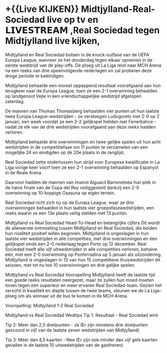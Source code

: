 # +{{Live KIJKEN}} Midtjylland-Real-Sociedad live op tv en 𝗟𝗜𝗩𝗘𝗦𝗧𝗥𝗘𝗔𝗠 ,Real Sociedad tegen Midtjylland live kijken,


Midtjylland en Real Sociedad botsen in de knock-outfase van de UEFA Europa League, wanneer ze het donderdag tegen elkaar opnemen in de eerste wedstrijd van de play-offs. De ploeg uit La Liga reist naar MCH Arena na een reeks van drie opeenvolgende nederlagen en zal proberen deze droge periode te beëindigen.

Midtjylland behaalde een moreel oppeppend resultaat voorafgaand aan hun terugkeer naar de Europa League, toen ze een 2-1 overwinning behaalden op landgenoot Vejle in een vriendschappelijke wedstrijd afgelopen zaterdag.

De mannen van Thomas Thomasberg behaalden vier punten uit hun laatste twee Europa League-wedstrijden - ze versloegen Ludogorets met 2-0 op 2 januari, een week voordat ze een 2-2 gelijkspel hielden met Fenerbahce - nadat ze elk van de drie wedstrijden voorafgaand aan deze reeks hadden verloren.

Midtjylland behaalde drie overwinningen en twee gelijke spelen uit hun acht wedstrijden in de competitiefase om 11 punten te verzamelen van een mogelijke 24 en eindigden op de 20e plaats in de ranglijst.

Real Sociedad zette ondertussen hun strijd voor Europese kwalificatie in La Liga vorige keer voort toen ze een 2-1 overwinning behaalden op Espanyol in de Reale Arena.

Daarvoor hadden de mannen van Imanol Alguacil Barrenetxea hun plek in de halve finale van de Copa del Rey veiliggesteld dankzij een 2-0 overwinning op 10-koppige Osasuna op eigen terrein.

Real Sociedad richt zich nu op de Europa League, waar ze drie overwinningen behaalden in hun laatste vier groepsfasewedstrijden, een reeks waarin ze een 13e plaats veilig stelden met 13 punten.

Midtjylland vs Real Sociedad Head-To-Head en belangrijke cijfers
Dit wordt de allereerste ontmoeting tussen Midtjylland en Real Sociedad, die beiden hun rivaliteit positief willen beginnen. Midtjylland is ongeslagen in hun laatste vier wedstrijden in alle competities, met drie overwinningen en één gelijkspel sinds een 2-0 nederlaag tegen Porto op 12 december.
Real Sociedad heeft alle vijf uitwedstrijden in alle competities verloren, behalve één, met een 2-0 overwinning op Ponferradina op 5 januari als uitzondering.
Midtjylland is ongeslagen in 13 van hun 15 competitieve thuiswedstrijden dit seizoen, met tot nu toe 10 overwinningen en drie gelijke spelen.

Midtjylland vs Real Sociedad Voorspelling
Midtjylland heeft de laatste tijd een goede reeks resultaten neergezet, maar ze zullen hun moed moeten tonen tegen een superieur en meer ervaren Real Sociedad-team. Gezien het verschil in kwaliteit en diepte tussen de twee teams, steunen we de La Liga-ploeg om als winnaar uit de bus te komen in de MCH Arena.

Voorspelling: Midtjylland 1-2 Real Sociedad

Midtjylland vs Real Sociedad Wedtips
Tip 1: Resultaat - Real Sociedad wint

Tip 2: Meer dan 2,5 doelpunten - Ja (Er zijn minstens drie doelpunten gescoord in vijf van de laatste zeven wedstrijden van Midtjylland)

Tip 3: Meer dan 4,5 kaarten - Nee (Er zijn ook minder dan vijf gele kaarten gevallen in de laatste 10 uitwedstrijden van de gastheren)
